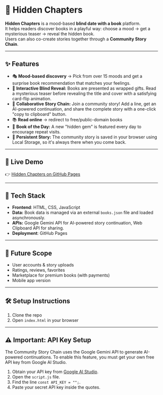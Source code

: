 # 📖 Hidden Chapters

**Hidden Chapters** is a mood-based **blind date with a book** platform.  
It helps readers discover books in a playful way: choose a mood → get a mysterious teaser → reveal the hidden book.  
Users can also co-create stories together through a **Community Story Chain**.

---

## ✨ Features
- 🎭 **Mood-based discovery** → Pick from over 15 moods and get a surprise book recommendation that matches your feelings.
- 🎁 **Interactive Blind Reveal:** Books are presented as wrapped gifts. Read a mysterious teaser before revealing the title and cover with a satisfying card-flip animation.
- 📝 **Collaborative Story Chain:** Join a community story! Add a line, get an AI-powered continuation, and share the complete story with a one-click "copy to clipboard" button.  
- 📚 **Read online** → redirect to free/public-domain books
- 💎 **Book of the Day:** A new "hidden gem" is featured every day to encourage repeat visits.
- 💾 **Persistent Story:** The community story is saved in your browser using Local Storage, so it's always there when you come back.   

---

## 🚀 Live Demo
👉 [Hidden Chapters on GitHub Pages](https://richaroy23.github.io/hidden-chapters/)  

---

## 📂 Tech Stack
- **Frontend**: HTML, CSS, JavaScript  
- **Data:** Book data is managed via an external `books.json` file and loaded asynchronously.
- **APIs:** Google Gemini API for AI-powered story continuation, Web Clipboard API for sharing.
- **Deployment**: GitHub Pages  

---

## 🔮 Future Scope
- User accounts & story uploads  
- Ratings, reviews, favorites  
- Marketplace for premium books (with payments)  
- Mobile app version  

---

## 🛠️ Setup Instructions
1. Clone the repo  
2. Open `index.html` in your browser  

---

## ⚠️ Important: API Key Setup

The Community Story Chain uses the Google Gemini API to generate AI-powered continuations. To enable this feature, you must get your own free API key from Google AI Studio.

1.  Obtain your API key from [Google AI Studio](https://aistudio.google.com/).
2.  Open the `script.js` file.
3.  Find the line `const API_KEY = "";`.
4.  Paste your secret API key inside the quotes.

